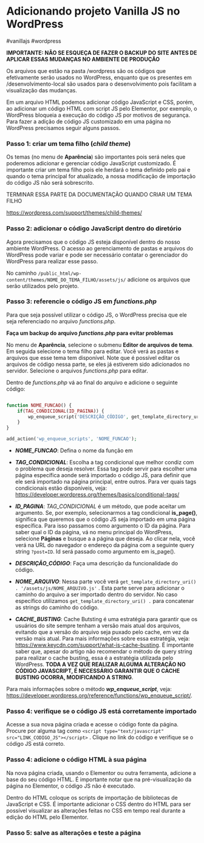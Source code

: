 # Adicionando projeto Vanilla JS no WordPress

#vanillajs #wordpress

**IMPORTANTE: NÃO SE ESQUEÇA DE FAZER O BACKUP DO SITE ANTES DE APLICAR ESSAS MUDANÇAS NO AMBIENTE DE PRODUÇÃO**

Os arquivos que estão na pasta /wordpress são os códigos que efetivamente serão usados no WordPress, enquanto que os presentes em /desenvolvimento-local são usados para o desenvolvimento pois facilitam a visualização das mudanças.

Em um arquivo HTML podemos adicionar código JavaScript e CSS, porém, ao adicionar um código HTML com script JS pelo Elementor, por exemplo, o WordPress bloqueia a execução do código JS por motivos de segurança. Para fazer a adição de código JS customizado em uma página no WordPress precisamos seguir alguns passos.

### Passo 1: criar um tema filho (_child theme_)

Os temas (no menu de **Aparência**) são importantes pois será neles que poderemos adicionar e gerenciar código JavaScript customizado. É importante criar um tema filho pois ele herdará o tema definido pelo pai e quando o tema principal for atualizado, a nossa modificação de importação do código JS não será sobrescrito.

TERMINAR ESSA PARTE DA DOCUMENTAÇÃO QUANDO CRIAR UM TEMA FILHO

https://wordpress.com/support/themes/child-themes/

### Passo 2: adicionar o código JavaScript dentro do diretório

Agora precisamos que o código JS esteja disponível dentro do nosso ambiente WordPress. O acesso ao gerenciamento de pastas e arquivos do WordPress pode variar e pode ser necessário contatar o gerenciador do WordPress para realizar esse passo.

No caminho `/public_html/wp-content/themes/NOME_DO_TEMA_FILHO/assets/js/` adicione os arquivos que serão utilizados pelo projeto.

### Passo 3: referencie o código JS em _functions.php_

Para que seja possível utilizar o código JS, o WordPress precisa que ele seja referenciado no arquivo _functions.php_.

**Faça um backup do arquivo _functions.php_ para evitar problemas**

No menu de **Aparência**, selecione o submenu **Editor de arquivos de tema**. Em seguida selecione o tema filho para editar. Você verá as pastas e arquivos que esse tema tem disponível. Note que é possível editar os arquivos de código nessa parte, se eles já estiverem sido adicionados no servidor. Selecione o arquivos _functions.php_ para editar.

Dentro de _functions.php_ vá ao final do arquivo e adicione o seguinte código:

```php

function NOME_FUNCAO() {
	if(TAG_CONDICIONAL(ID_PAGINA)) {
		wp_enqueue_script('DESCRIÇÃO_CÓDIGO', get_template_directory_uri() . '/assets/js/NOME_ARQUIVO.js', array(), "CACHE_BUSTING", false);
	}
}

add_action('wp_enqueue_scripts', 'NOME_FUNCAO');
```

- **_NOME_FUNCAO_**: Defina o nome da função em

- **_TAG_CONDICIONAL_**: Escolha a tag condicional que melhor condiz com o problema que deseja resolver. Essa tag pode servir para escolher uma página específica aonde será importado o código JS, para definir que ele será importado na página principal, entre outros. Para ver quais tags condicionais estão disponíveis, veja: https://developer.wordpress.org/themes/basics/conditional-tags/

- **_ID_PAGINA_**: _TAG_CONDICIONAL_ é um método, que pode aceitar um argumento. Se, por exemplo, selecionarmos a tag condicional **is_page()**, significa que queremos que o código JS seja importado em uma página específica. Para isso passamos como argumento o ID da página. Para saber qual o ID da página, vá no menu principal do WordPress, selecione **Páginas** e busque a a página que deseja. Ao clicar nela, você verá na URL do navegador o endereço da página com a seguinte query string `?post=ID`. Id será passado como argumento em is_page().

- **_DESCRIÇÃO_CÓDIGO_**: Faça uma descrição da funcionalidade do código.

- **_NOME_ARQUIVO_**: Nessa parte você verá `get_template_directory_uri() . '/assets/js/NOME_ARQUIVO.js'` . Esta parte serve para adicionar o caminho do arquivo a ser importado dentro do servidor. No caso específico utilizamos `get_template_directory_uri() .` para concatenar as strings do caminho do código.

- **_CACHE_BUSTING_**: Cache Butsting é uma estratégia para garantir que os usuários do site sempre tenham a versão mais atual dos arquivos, evitando que a versão do arquivo seja puxado pelo cache, em vez da versão mais atual. Para mais informações sobre essa estratégia, veja: https://www.keycdn.com/support/what-is-cache-busting. É importante saber que, apesar do artigo não recomendar o método de query string para realizar o cache busting, essa é a estratégia utilizada pelo WordPress. **TODA A VEZ QUE REALIZAR ALGUMA ALTERAÇÃO NO CÓDIGO JAVASCRIPT, É NECESSÁRIO GARANTIR QUE O CACHE BUSTING OCORRA, MODIFICANDO A STRING**.

Para mais informações sobre o método **_wp_enqueue_script_**, veja: https://developer.wordpress.org/reference/functions/wp_enqueue_script/.

### Passo 4: verifique se o código JS está corretamente importado

Acesse a sua nova página criada e acesse o código fonte da página. Procure por alguma tag como `<script type="text/javascript" src="LINK_CODIGO_JS"></script>` . Clique no link do código e verifique se o código JS está correto.

### Passo 4: adicione o código HTML à sua página

Na nova página criada, usando o Elementor ou outra ferramenta, adicione a base do seu código HTML. É importante notar que na pré-visualização da página no Elementor, o código JS não é executado.

Dentro do HTML coloque os scripts de importação de bibliotecas de JavaScript e CSS. É importante adicionar o CSS dentro do HTML para ser possível visualizar as alterações feitas no CSS em tempo real durante a edição do HTML pelo Elementor.

### Passo 5: salve as alterações e teste a página
